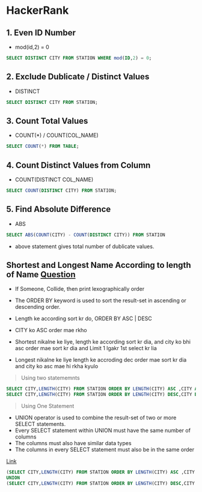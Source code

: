 # HackerRank

## 1. Even ID Number

- mod(id,2) = 0

```sql
SELECT DISTINCT CITY FROM STATION WHERE mod(ID,2) = 0;
```

## 2. Exclude Dublicate / Distinct Values

- DISTINCT

```sql
SELECT DISTINCT CITY FROM STATION;
```

## 3. Count Total Values

- COUNT(*) / COUNT(COL_NAME) 

```sql
SELECT COUNT(*) FROM TABLE;
```

## 4. Count Distinct Values from Column

- COUNT(DISTINCT COL_NAME)

```sql
SELECT COUNT(DISTINCT CITY) FROM STATION;
```

## 5. Find Absolute Difference

- ABS

```sql
SELECT ABS(COUNT(CITY) - COUNT(DISTINCT CITY)) FROM STATION
```

- above statement gives total number of dublicate values.

## Shortest and Longest Name According to length of Name [Question](https://www.hackerrank.com/challenges/weather-observation-station-5/problem?isFullScreen=true)

- If Someone, Collide, then print lexographically order

- The ORDER BY keyword is used to sort the result-set in ascending or descending order.
- Length ke according sort kr do, ORDER BY ASC | DESC 
- CITY ko ASC order mae rkho
- Shortest nikalne ke liye, length ke according sort kr dia, and city ko bhi asc order mae sort kr dia and Limit 1 lgakr 1st select kr lia
- Longest nikalne ke liye length ke accroding dec order mae sort kr dia and city ko asc mae hi rkha kyulo

> Using two statememnts

```sql
SELECT CITY,LENGTH(CITY) FROM STATION ORDER BY LENGTH(CITY) ASC ,CITY ASC LIMIT 1; /*Shortest City Name*/
SELECT CITY,LENGTH(CITY) FROM STATION ORDER BY LENGTH(CITY) DESC,CITY DESC LIMIT 1; /*Longest City Name*/
```


> Using One Statement

- UNION operator is used to combine the result-set of two or more SELECT statements.
- Every SELECT statement within UNION must have the same number of columns
- The columns must also have similar data types
- The columns in every SELECT statement must also be in the same order

[Link](https://www.w3schools.com/mysql/mysql_union.asp)

```sql
(SELECT CITY,LENGTH(CITY) FROM STATION ORDER BY LENGTH(CITY) ASC ,CITY ASC LIMIT 1)
UNION 
(SELECT CITY,LENGTH(CITY) FROM STATION ORDER BY LENGTH(CITY) DESC,CITY ASC LIMIT 1);
```
